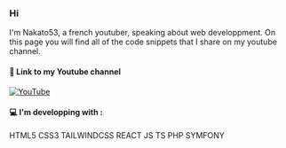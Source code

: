 ### Hi
I'm Nakato53, a french youtuber, speaking about web developpment. On this page you will find all of the code snippets that I share on my youtube channel.

#### 🔗 Link to my Youtube channel
[![YouTube](https://github.com/alxrm/youtube-play-icon/blob/master/art/play.gif?raw=true)]([https://www.youtube.com/@nakato53])

#### 💻 I'm developping with :
HTML5 CSS3 TAILWINDCSS REACT JS TS PHP SYMFONY
